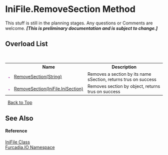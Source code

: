 # IniFile.RemoveSection Method 
This stuff is still in the planning stages. Any questions or Comments are welcome. _**\[This is preliminary documentation and is subject to change.\]**_


## Overload List
&nbsp;<table><tr><th></th><th>Name</th><th>Description</th></tr><tr><td>![Public method](media/pubmethod.gif "Public method")</td><td><a href="M_Furcadia_IO_IniFile_RemoveSection_1">RemoveSection(String)</a></td><td>
Removes a section by its name sSection, returns trus on success</td></tr><tr><td>![Public method](media/pubmethod.gif "Public method")</td><td><a href="M_Furcadia_IO_IniFile_RemoveSection">RemoveSection(IniFile.IniSection)</a></td><td>
Removes section by object, returns trus on success</td></tr></table>&nbsp;
<a href="#inifile.removesection-method">Back to Top</a>

## See Also


#### Reference
<a href="T_Furcadia_IO_IniFile">IniFile Class</a><br /><a href="N_Furcadia_IO">Furcadia.IO Namespace</a><br />